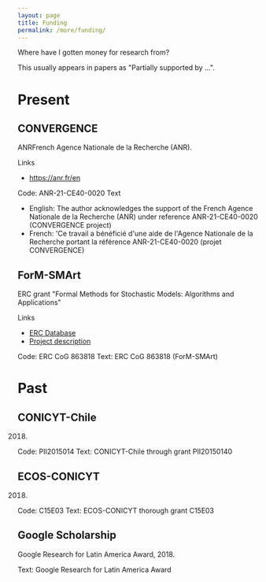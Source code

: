 ```yaml
---
layout: page
title: Funding
permalink: /more/funding/
---
```


Where have I gotten money for research from?

This usually appears in papers as "Partially supported by ...".

# Present

## CONVERGENCE

ANRFrench Agence Nationale de la Recherche (ANR).

Links
- https://anr.fr/en

Code: ANR-21-CE40-0020
Text
- English: The author acknowledges the support of the French Agence Nationale de la Recherche (ANR) under reference ANR-21-CE40-0020 (CONVERGENCE project)
- French: 'Ce travail a bénéficié d'une aide de l'Agence Nationale de la Recherche portant la référence ANR-21-CE40-0020 (projet CONVERGENCE)


## ForM-SMArt

ERC grant "Formal Methods for Stochastic Models: Algorithms and Applications"

Links 
- [ERC Database](https://erc.easme-web.eu/?p=863818)
- [Project description](https://cordis.europa.eu/project/id/863818)

Code: ERC CoG 863818
Text: ERC CoG 863818 (ForM-SMArt) 

# Past

## CONICYT-Chile

2018.

Code: PII2015014
Text: CONICYT-Chile  through  grant  PII20150140

## ECOS-CONICYT

2018.

Code: C15E03
Text: ECOS-CONICYT thorough grant C15E03

## Google Scholarship

Google Research for Latin America Award, 2018.

Text: Google Research for Latin America Award

